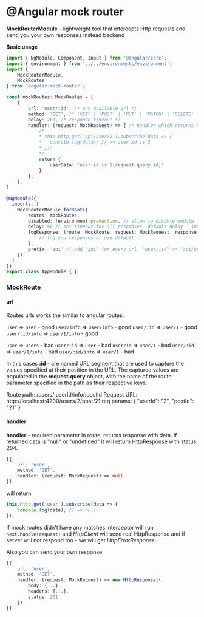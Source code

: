 # @Angular mock router

**MockRouterModule** - lightweight tool that intercepts Http requests and send you your own responses instead backend

**Basic usage**

```typescript
import { NgModule, Component, Input } from '@angular/core';
import { environment } from '../../environments/environment';
import { 
    MockRouterModule, 
    MockRoutes 
} from 'angular-mock-router';

const mockRoutes: MockRoutes = [
    {
        url: 'user/:id', /* any available url */
        method: 'GET', /* 'GET' | 'POST' | 'PUT' | 'PATCH' | 'DELETE' */
        delay: 200, /* response timeout */
        handler: (request: MockRequest) => { /* handler which returns HttpResponse */
            /* 
            * this.http.get('api/user/2').subscribe(data => {
            *   console.log(data); // => user id is 2
            * });
            */
            return {
                userData: 'user id is ${request.query.id}'
            }
        },
    },
]

@NgModule({
  imports: [
    MockRouterModule.forRoot({
        routes: mockRoutes,
        disabled: !environment.production, // allow to disable module
        delay: 50 // set timeout for all responses, default delay - 100ms
        logResponse: (route: MockRoute, request: MockRequest, response: HttpResponse<any>) => {
            // log you responses or use default
        },
        prefix: 'api' // add "api" for every url. "user/:id" => "api/user/:id",
    })
  ]
})
export class AppModule { }
```

### MockRoute

#### url

Routes urls works the similar to angular routes. 

`user` => `user` - good
`user/info` => `user/info` - good
`user/:id` => `user/1` - good
`user/:id/info` => `user/1/info` - good

`user` => `users` - bad
`user/:id` => `user` - bad
`user/id` => `user/1` - bad
`user/:id` => `user/1/info` - bad
`user/:id/info` => `user/1` - bad

In this cases **:id** - are named URL segment that are used to capture the values specified at their position in the URL. The captured values are populated in the **request.query** object, with the name of the route parameter specified in the path as their respective keys.

Route path: /users/:userId/info/:postId
Request URL: http://localhost:4200/users/2/post/21
req.params: { "userId": "2", "postId": "21" }

#### handler

**handler** - required parameter in route, returns response with data. If returned data is "null" or "undefined" it will return HttpResponse with status 204.

```typescript
[{
    url: 'user',
    method: 'GET',
    handler: (request: MockRequest) => null
}]
```

will return

```typescript
this.http.get('user').subscribe(data => {
    console.log(data); // => null
});
```

If mock routes didn't have any matches interceptor will run `next.handle(request)` and *HttpClient* will send real HttpResponse and if server will not respond too - we will get *HttpErrorResponse*. 

Also you can send your own response

```typescript
[{
    url: 'user',
    method: 'GET',
    handler: (request: MockRequest) => new HttpResponse({
        body: {...},
        headers: {...},
        status: 201
    })
}]
```

